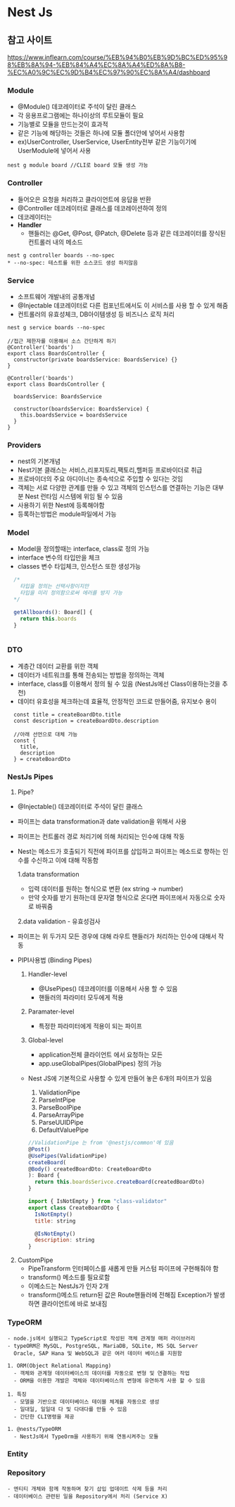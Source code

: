 # Nest Js

## 참고 사이트
https://www.inflearn.com/course/%EB%94%B0%EB%9D%BC%ED%95%98%EB%8A%94-%EB%84%A4%EC%8A%A4%ED%8A%B8-%EC%A0%9C%EC%9D%B4%EC%97%90%EC%8A%A4/dashboard


### Module
- @Module() 데코레이터로 주석이 달린 클래스
- 각 응용프로그램에는 하나이상의 루트모듈이 필요
- 기능별로 모듈을 만드는것이 효과적
- 같은 기능에 해당하는 것들은 하나에 모듈 폴더안에 넣어서 사용함
- ex)UserController, UserService, UserEntity전부 같은 기능이기에 UserModule에 넣어서 사용
```
nest g module board //CLI로 board 모듈 생성 가능
```

### Controller
- 들어오은 요청을 처리하고 클라이언트에 응답을 반환
- @Controller 데코레이터로 클래스를 데코레이션하여 정의
- 데코레이터는 
 - <b>Handler</b>
    - 핸들러는 @Get, @Post, @Patch, @Delete 등과 같은 데코레이터를 장식된 컨트롤러 내의 메소드

```
nest g controller boards --no-spec
* --no-spec: 테스트를 위한 소스코드 생성 하지않음
```

### Service
- 소프트웨어 개발내의 공통개념
- @Injectable 데코레이터로 다른 컴포넌트에서도 이 서비스를 사용 할 수 있게 해줌
- 컨트롤러의 유효성체크, DB아이템생성 등 비즈니스 로직 처리
```
nest g service boards --no-spec
```
```TS
//접근 제한자를 이용해서 소스 간단하게 하기
@Controller('boards')
export class BoardsController {
  constructor(private boardsService: BoardsService) {}
}
```
```JS
@Controller('boards')
export class BoardsController {

  boardsService: BoardsService

  constructor(boardsService: BoardsService) {
    this.boardsService = boardsService
  }
}
```

### Providers
- nest의 기본개념
- Nest기본 클래스는 서비스,리포지토리,팩토리,핼퍼등 프로바이더로 취급
- 프로바이더의 주요 아디이너는 종속석으로 주입할 수 있다는 것임
- 객체는 서로 다양한 관계를 만들 수 있고 객체의 인스턴스를 연결하는 기능은 대부분 Nest 런타임 시스템에 위임 될 수 있음
- 사용하기 위한 Nest에 등록해야함
- 등록하는방법은 module파일에서 가능

### Model
- Model을 정의할때는 interface, class로 정의 가능
- interface 변수의 타입만을 체크
- classes 변수 타입체크, 인스턴스 또한 생성가능


```ts
  /*
    타입을 정의는 선택사항이지만
    타입을 미리 정의함으로써 에러를 방지 가능
  */

  getAllboards(): Board[] {
    return this.boards
  }
  
```

### DTO
- 계층간 데이터 교환를 위한 객체
- 데이터가 네트워크를 통해 전송되는 방법을 정의하는 객체
- interface, class를 이용해서 정의 될 수 있음 (NestJs에선 Class이용하는것을 추천)
- 데이터 유효성을 체크하는데 효율적, 안정적인 코드로 만들어줌, 유지보수 용이

```JS
  const title = createBoardDto.title
  const description = createBoardDto.description

  //아래 선언으로 대체 가능
  const {
    title,
    description
  } = createBoardDto
```
### NestJs Pipes

1. Pipe?
- @Injectable() 데코레이터로 주석이 달린 클래스
- 파이프는 data transformation과 date validation을 위해서 사용
- 파이프는 컨트롤러 경로 처리기에 의해 처리되는 인수에 대해 작동
- Nest는 메소드가 호출되기 직전에 파이프를 삽입하고 파이프는 메소드로 향하는 인수를 수신하고 이에 대해 작동함

    1.data transformation
    - 입력 데이터를 원하는 형식으로 변환 (ex string -> number)
    - 만약 숫자를 받기 원하는데 문자열 형식으로 온다면 파이프에서 자동으로 숫자로 바꿔줌

    2.data validation
      - 유효성검사

- 파이프는 위 두가지 모든 경우에 대해 라우트 핸들러가 처리하는 인수에 대해서 작동

- PIPI사용법 (Binding Pipes)
    1. Handler-level
        - @UsePipes() 데코레이터를 이용해서 사용 할 수 있음
        - 핸들러의 파라미터 모두에게 적용

    2. Paramater-level
        - 특정한 파라미터에게 적용이 되는 파이프

    3. Global-level
        - application전체 클라이언트 에서 요청하는 모든
        - app.useGlobalPipes(GlobalPipes) 정의 가능

    * Nest JS에 기본적으로 사용할 수 있게 만들어 놓은 6개의 파이프가 있음
      1. ValidationPipe
      1. ParseIntPipe
      1. ParseBoolPipe
      1. ParseArrayPipe
      1. ParseUUIDPipe
      1. DefaultValuePipe

      ```ts
      //ValidationPipe 는 from '@nestjs/common'에 있음
      @Post()
      @UsePipes(ValidationPipe)
      createBoard(
      @Body() createdBoardDto: CreateBoardDto
      ): Board {
        return this.boardsSerivce.createBoard(createdBoardDto)
      }
      ```
      
      ```js
      import { IsNotEmpty } from "class-validator"
      export class CreateBoardDto {
        IsNotEmpty()
        title: string

        @IsNotEmpty()
        description: string
      }
      ```

2. CustomPipe
    - PipeTransform 인터페이스를 새롭게 만들 커스텀 파이프에 구현해줘야 함
    - transform() 메소드를 필요로함
    - 이메소드는 NestJs가 인자 2개
    - transform()메소드 return된 값은 Route핸들러에 전해짐
      Exception가 발생하면 클라이언트에 바로 보내짐


### TypeORM

    - node.js에서 실행되고 TypeScript로 작성된 객체 관계형 매퍼 라이브러리
    - typeORM은 MySQL, PostgreSQL, MariaDB, SQLite, MS SQL Server
      Oracle, SAP Hana 및 WebSQL과 같은 여러 데이터 베이스를 지원함

    1. ORM(Object Relational Mapping)
      - 객체와 관계형 데이터베이스의 데이터를 자동으로 변형 및 연결하는 작업
      - ORM을 이용한 개발은 객체와 데이터베이스의 변형에 유연하게 사용 할 수 있음

    1. 특징
      - 모델을 기반으로 데이터베이스 테이블 체계를 자동으로 생성
      - 일대일, 일일대 다 및 다대다를 만들 수 있음
      - 간단한 CLI명령을 제공

    1. @nests/TypeORM
      - NestJs에서 TypeOrm을 사용하기 위해 연동시켜주는 모듈

### Entity


### Repository
    - 엔티티 개체와 함께 작동하며 찾기 삽입 업데이트 삭제 등을 처리
    - 데이터베이스 관련된 일을 Repository에서 처리 (Service X)




